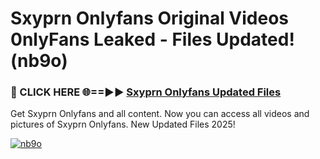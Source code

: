 # Sxyprn Onlyfans Original Videos 0nlyFans Leaked - Files Updated! (nb9o)

<h3>🔴 CLICK HERE 🌐==►► <a href="https://tinyurl.com/2wckxsce" rel="nofollow">Sxyprn Onlyfans Updated Files</a></h3>

Get Sxyprn Onlyfans and all content. Now you can access all videos and pictures of Sxyprn Onlyfans. New Updated Files 2025!

[![nb9o](https://i.imgur.com/AFduVYN.gif)](https://tinyurl.com/2wckxsce)
